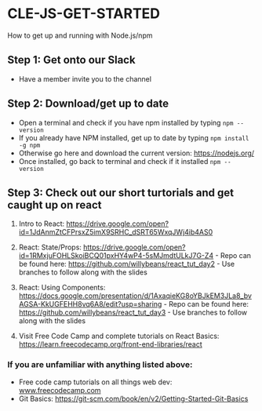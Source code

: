 # CLE-JS-GET-STARTED
How to get up and running with Node.js/npm

## Step 1: Get onto our Slack
  - Have a member invite you to the channel 

## Step 2: Download/get up to date
  - Open a terminal and check if you have npm installed by typing `npm --version`
  - If you already have NPM installed, get up to date by typing `npm install -g npm`
  - Otherwise go here and download the current version: https://nodejs.org/
  - Once installed, go back to terminal and check if it installed `npm --version`
  
## Step 3: Check out our short turtorials and get caught up on react
  1. Intro to React: https://drive.google.com/open?id=1JdAnmZtCFPrsxZ5imX9SRHC_dSRT65WxqJWj4ib4AS0
  2. React: State/Props: https://drive.google.com/open?id=1RMxjuFOHLSkoiBCQ01pxHY4wP4-5sMJmdtULkJ7G-Z4
    - Repo can be found here: https://github.com/willybeans/react_tut_day2
    - Use branches to follow along with the slides 
    
  3. React: Using Components: https://docs.google.com/presentation/d/1AxaqieKG8oYBJkEM3JLa8_bvAGSA-KkUGFEHH8vq6A8/edit?usp=sharing
    - Repo can be found here: https://github.com/willybeans/react_tut_day3
    - Use branches to follow along with the slides
    
  4. Visit Free Code Camp and complete tutorials on React Basics: https://learn.freecodecamp.org/front-end-libraries/react
  
### If you are unfamiliar with anything listed above: 
  - Free code camp tutorials on all things web dev: www.freecodecamp.com
  - Git Basics: https://git-scm.com/book/en/v2/Getting-Started-Git-Basics
  
  
